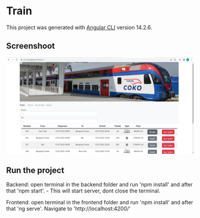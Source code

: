 # Train

This project was generated with [Angular CLI](https://github.com/angular/angular-cli) version 14.2.6.

## Screenshoot

![Alt text](https://github.com/milenkozoric/Train_2022/blob/main/Train.png "Optional title")

##  Run the project

Backend: open terminal in the backend folder and run 'npm install' and after that 'npm start'. - This will start server, dont close the terminal.

Frontend: open terminal in the frontend folder and run 'npm install' and after that 'ng serve'. Navigate to 'http://localhost:4200/'

